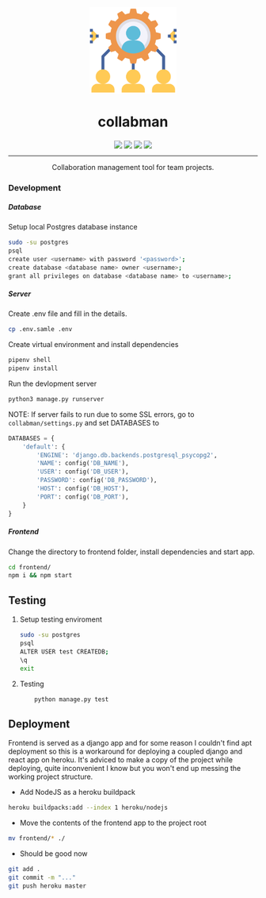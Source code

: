 <p align="center"><img src="./static/repo-icon.svg" align="center" width="175"></p>
<h1 align="center">collabman</h1>

<p align="center">
<a href="https://travis-ci.com/anshumanv/collabman"><img src="https://img.shields.io/travis/com/anshumanv/collabman/master.svg?style=for-the-badge" align="center"></a>
<a href="https://github.com/anshumanv/collabman/issues"><img src="https://img.shields.io/github/issues/anshumanv/collabman.svg?style=for-the-badge" align="center"></a>
<a href="https://github.com/anshumanv/collabman/issues"><img src="https://img.shields.io/badge/React-16.4.2-blue.svg?style=for-the-badge" align="center"></a>
<a href="https://github.com/anshumanv/collabman/issues"><img src="https://img.shields.io/badge/python-3.7-orange.svg?style=for-the-badge" align="center"></a>
</p>
<hr>
<p align="center">Collaboration management tool for team projects.</p>


### Development


##### Database

Setup local Postgres database instance

```sh
sudo -su postgres
psql
create user <username> with password '<password>';
create database <database name> owner <username>;
grant all privileges on database <database name> to <username>;
```


##### Server

Create .env file and fill in the details.
```sh
cp .env.samle .env
```

Create virtual environment and install dependencies

```sh
pipenv shell
pipenv install
```

Run the devlopment server

```sh
python3 manage.py runserver
```

NOTE: If server fails to run due to some SSL errors, go to `collabman/settings.py` and set DATABASES to
```py
DATABASES = {
    'default': {
        'ENGINE': 'django.db.backends.postgresql_psycopg2',
        'NAME': config('DB_NAME'),
        'USER': config('DB_USER'),
        'PASSWORD': config('DB_PASSWORD'),
        'HOST': config('DB_HOST'),
        'PORT': config('DB_PORT'),
    }
}
```


##### Frontend

Change the directory to frontend folder, install dependencies and start app.

```sh
cd frontend/
npm i && npm start
```

## Testing

1. Setup testing enviroment
    ```sh
    sudo -su postgres
    psql
    ALTER USER test CREATEDB;
    \q
    exit
    ```
2. Testing
    ```sh
        python manage.py test
    ```


## Deployment

Frontend is served as a django app and for some reason I couldn't find apt deployment so this is a workaround for deploying a coupled django and react app on heroku. It's adviced to make a copy of the project while deploying, quite inconvenient I know but you won't end up messing the working project structure.

* Add NodeJS as a heroku buildpack

```sh
heroku buildpacks:add --index 1 heroku/nodejs
```


* Move the contents of the frontend app to the project root

```sh
mv frontend/* ./
```

* Should be good now

```sh
git add .
git commit -m "..."
git push heroku master
```

